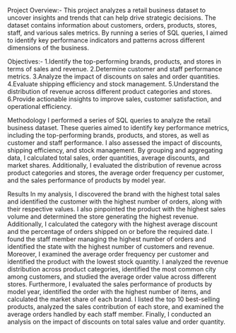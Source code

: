 Project Overview:-
This project analyzes a retail business dataset to uncover insights and trends that can help drive strategic decisions. The dataset contains information about customers, orders, products, stores, staff, and various sales metrics. By running a series of SQL queries, I aimed to identify key performance indicators and patterns across different dimensions of the business.

Objectives:-
1.Identify the top-performing brands, products, and stores in terms of sales and revenue. 
2.Determine customer and staff performance metrics. 
3.Analyze the impact of discounts on sales and order quantities. 
4.Evaluate shipping efficiency and stock management. 
5.Understand the distribution of revenue across different product categories and stores. 6.Provide actionable insights to improve sales, customer satisfaction, and operational efficiency.

Methodology
I performed a series of SQL queries to analyze the retail business dataset. These queries aimed to identify key performance metrics, including the top-performing brands, products, and stores, as well as customer and staff performance. I also assessed the impact of discounts, shipping efficiency, and stock management. By grouping and aggregating data, I calculated total sales, order quantities, average discounts, and market shares. Additionally, I evaluated the distribution of revenue across product categories and stores, the average order frequency per customer, and the sales performance of products by model year.

Results
In my analysis, I discovered the brand with the highest total sales and identified the customer with the highest number of orders, along with their respective values. I also pinpointed the product with the highest sales volume and determined the store generating the highest revenue. Additionally, I calculated the category with the highest average discount and the percentage of orders shipped on or before the required date. I found the staff member managing the highest number of orders and identified the state with the highest number of customers and revenue. Moreover, I examined the average order frequency per customer and identified the product with the lowest stock quantity. I analyzed the revenue distribution across product categories, identified the most common city among customers, and studied the average order value across different stores. Furthermore, I evaluated the sales performance of products by model year, identified the order with the highest number of items, and calculated the market share of each brand. I listed the top 10 best-selling products, analyzed the sales contribution of each store, and examined the average orders handled by each staff member. Finally, I conducted an analysis on the impact of discounts on total sales value and order quantity.

